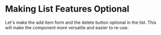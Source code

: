 # Making List Features Optional

Let's make the add item form and the delete button optional in the list.  This will make the component more versatile and easier to re-use.




